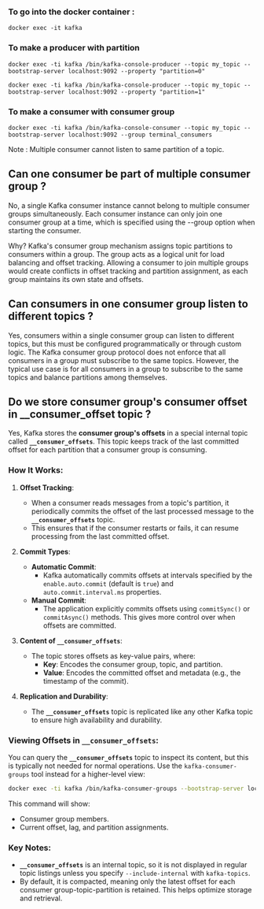 ### To go into the docker container : 
```
docker exec -it kafka
```

### To make a producer with partition

```
docker exec -ti kafka /bin/kafka-console-producer --topic my_topic --bootstrap-server localhost:9092 --property "partition=0"

docker exec -ti kafka /bin/kafka-console-producer --topic my_topic --bootstrap-server localhost:9092 --property "partition=1"
```

### To make a consumer with consumer group

```
docker exec -ti kafka /bin/kafka-console-consumer --topic my_topic --bootstrap-server localhost:9092 --group terminal_consumers
```

Note : Multiple consumer cannot listen to same partition of a topic.

## Can one consumer be part of multiple consumer group ?

No, a single Kafka consumer instance cannot belong to multiple consumer groups simultaneously. Each consumer instance can only join one consumer group at a time, which is specified using the --group option when starting the consumer.

Why?
Kafka's consumer group mechanism assigns topic partitions to consumers within a group. The group acts as a logical unit for load balancing and offset tracking.
Allowing a consumer to join multiple groups would create conflicts in offset tracking and partition assignment, as each group maintains its own state and offsets.


## Can consumers in one consumer group listen to different topics ?

Yes, consumers within a single consumer group can listen to different topics, but this must be configured programmatically or through custom logic. 
The Kafka consumer group protocol does not enforce that all consumers in a group must subscribe to the same topics. 
However, the typical use case is for all consumers in a group to subscribe to the same topics and balance partitions among themselves.


## Do we store consumer group's consumer offset in __consumer_offset topic ?

Yes, Kafka stores the **consumer group's offsets** in a special internal topic called **`__consumer_offsets`**. This topic keeps track of the last committed offset for each partition that a consumer group is consuming.

### How It Works:
1. **Offset Tracking**:
   - When a consumer reads messages from a topic's partition, it periodically commits the offset of the last processed message to the **`__consumer_offsets`** topic.
   - This ensures that if the consumer restarts or fails, it can resume processing from the last committed offset.

2. **Commit Types**:
   - **Automatic Commit**:
     - Kafka automatically commits offsets at intervals specified by the `enable.auto.commit` (default is `true`) and `auto.commit.interval.ms` properties.
   - **Manual Commit**:
     - The application explicitly commits offsets using `commitSync()` or `commitAsync()` methods. This gives more control over when offsets are committed.

3. **Content of `__consumer_offsets`**:
   - The topic stores offsets as key-value pairs, where:
     - **Key**: Encodes the consumer group, topic, and partition.
     - **Value**: Encodes the committed offset and metadata (e.g., the timestamp of the commit).

4. **Replication and Durability**:
   - The **`__consumer_offsets`** topic is replicated like any other Kafka topic to ensure high availability and durability.

### Viewing Offsets in `__consumer_offsets`:
You can query the **`__consumer_offsets`** topic to inspect its content, but this is typically not needed for normal operations. Use the `kafka-consumer-groups` tool instead for a higher-level view:

```bash
docker exec -ti kafka /bin/kafka-consumer-groups --bootstrap-server localhost:9092 --group <group_name> --describe
```

This command will show:
- Consumer group members.
- Current offset, lag, and partition assignments.

### Key Notes:
- **`__consumer_offsets`** is an internal topic, so it is not displayed in regular topic listings unless you specify `--include-internal` with `kafka-topics`.
- By default, it is compacted, meaning only the latest offset for each consumer group-topic-partition is retained. This helps optimize storage and retrieval.







